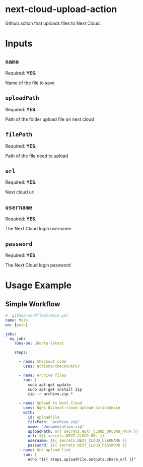
# next-cloud-upload-action
Github action that uploads files to Next Cloud.

# Inputs


## ``name``
Required: **YES**.  

Name of the file to save

## ``uploadPath``
Required: **YES**.  

Path of the folder upload file on next cloud

## ``filePath``
Required: **YES**.  

Path of the file need to upload

## ``url``
Required: **YES**.  

Next cloud url

## ``username``
Required: **YES**.  

The Next Cloud login username

## ``password``
Required: **YES**

The Next Cloud login password


# Usage Example

## Simple Workflow

```yaml
# .github/workflows/main.yml
name: Main
on: [push]

jobs:
  my_job:
    runs-on: ubuntu-latest

    steps:

      - name: Checkout code
        uses: actions/checkout@v3

      - name: Archive files
        run: |
          sudo apt-get update
          sudo apt-get install zip
          zip -r archive.zip *

      - name: Upload to Next Cloud
        uses: Nghi-NV/next-cloud-upload-action@main
        with:
          id: uploadFile
          filePath: "archive.zip"
          name: "documentation.zip"
          uploadPath: ${{ secrets.NEXT_CLOUD_UPLOAD_PATH }}
          url: ${{ secrets.NEXT_CLOUD_URL }}
          username: ${{ secrets.NEXT_CLOUD_USERNAME }}
          password: ${{ secrets.NEXT_CLOUD_PASSWORD }}
      - name: Get upload link
        run: |
          echo "${{ steps.uploadFile.outputs.share_url }}"
          
```